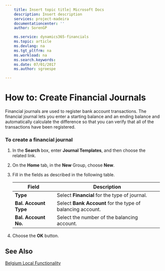 ```yaml
---
    title: Insert topic title| Microsoft Docs
    description: Insert description
    services: project-madeira
    documentationcenter: ''
    author: SorenGP

    ms.service: dynamics365-financials
    ms.topic: article
    ms.devlang: na
    ms.tgt_pltfrm: na
    ms.workload: na
    ms.search.keywords:
    ms.date: 07/01/2017
    ms.author: sgroespe

---
```

# How to: Create Financial Journals
Financial journals are used to register bank account transactions. The financial journal lets you enter a starting balance and an ending balance and automatically calculate the difference so that you can verify that all of the transactions have been registered.  
  
### To create a financial journal  
  
1.  In the **Search** box, enter **Journal Templates**, and then choose the related link.  
  
2.  On the **Home** tab, in the **New** Group, choose **New**.  
  
3.  Fill in the fields as described in the following table.  
  
    |Field|Description|  
    |---------------------------------|---------------------------------------|  
    |**Type**|Select **Financial** for the type of journal.|  
    |**Bal. Account Type**|Select **Bank Account** for the type of balancing account.|  
    |**Bal. Account No.**|Select the number of the balancing account.|  
  
       
  
4.  Choose the **OK** button.  
  
## See Also  
 [Belgium Local Functionality](belgium-local-functionality.md)